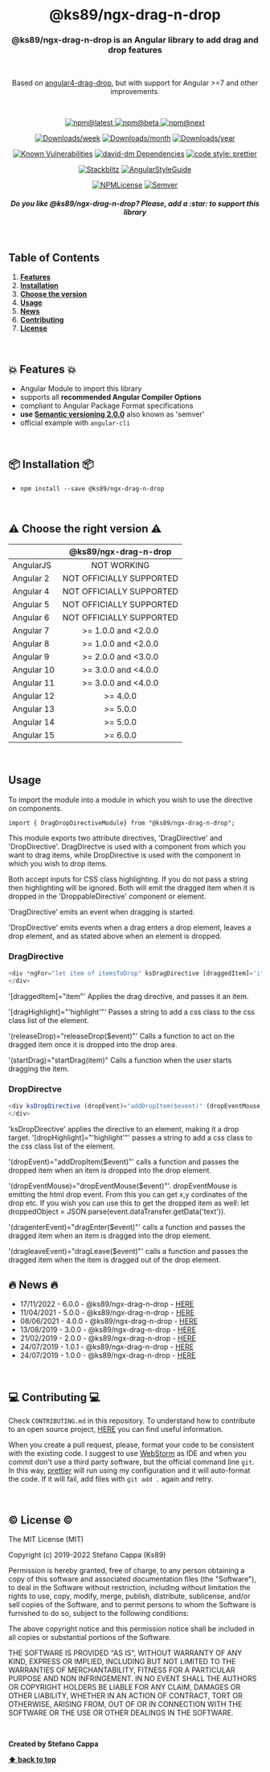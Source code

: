 <h1 align="center">@ks89/ngx-drag-n-drop</h1>

<h3 align="center"><b>@ks89/ngx-drag-n-drop</b> is an Angular library to add drag and drop features</h3>
<br>
<p align="center">
  Based on <a href="https://bitbucket.org/IpponMattRitter/angular4-drag-drop">angular4-drag-drop</a>, but with support for Angular >=7 and other improvements.
</p>

<br>

<p align="center">
  <a href="https://www.npmjs.com/package/@ks89/ngx-drag-n-drop">
    <img src="https://img.shields.io/npm/v/@ks89/ngx-drag-n-drop.svg?style=flat-square" alt="npm@latest">
  </a>
  <a href="https://www.npmjs.com/package/@ks89/ngx-drag-n-drop">
      <img src="https://img.shields.io/npm/v/@ks89/ngx-drag-n-drop/beta.svg?style=flat-square" alt="npm@beta">
    </a>
  <a href="https://www.npmjs.com/package/@ks89/ngx-drag-n-drop">
    <img src="https://img.shields.io/npm/v/@ks89/ngx-drag-n-drop/next.svg?style=flat-square" alt="npm@next">
  </a>
</p>
<p align="center">
  <a href="https://www.npmjs.com/package/@ks89/ngx-drag-n-drop"><img src="https://img.shields.io/npm/dw/@ks89/ngx-drag-n-drop.svg?style=flat-square" alt="Downloads/week"></a>
  <a href="https://www.npmjs.com/package/@ks89/ngx-drag-n-drop"><img src="https://img.shields.io/npm/dm/@ks89/ngx-drag-n-drop.svg?style=flat-square" alt="Downloads/month"></a>
  <a href="https://www.npmjs.com/package/@ks89/ngx-drag-n-drop"><img src="https://img.shields.io/npm/dy/@ks89/ngx-drag-n-drop.svg?style=flat-square" alt="Downloads/year"></a>
</p>
<p align="center">
  <a href="https://snyk.io/test/github/ks89/ngx-drag-n-drop"><img src="https://snyk.io/test/github/ks89/ngx-drag-n-drop/badge.svg" alt="Known Vulnerabilities"></a>
  <a href="https://david-dm.org/Ks89/ngx-drag-n-drop"><img src="https://david-dm.org/Ks89/ngx-drag-n-drop.svg" alt="david-dm Dependencies"></a>
  <a href="https://github.com/prettier/prettier"><img src="https://img.shields.io/badge/code_style-prettier-ff69b4.svg?style=flat-square" alt="code style: prettier"></a>
</p>
<p align="center">
  <a href="https://stackblitz.com/edit/ngx-drag-n-drop"><img src="https://img.shields.io/badge/stackblitz-available-orange.svg" alt="Stackblitz"></a>
  <a href="https://www.npmjs.com/package/@ks89/ngx-drag-n-drop"><img src="https://img.shields.io/badge/angular--style--guide-compliant-brightgreen.svg" alt="AngularStyleGuide"></a>
</p>
<p align="center">
  <a href="https://www.npmjs.com/package/@ks89/ngx-drag-n-drop"><img src="https://img.shields.io/npm/l/@ks89/ngx-drag-n-drop.svg?style=flat-square" alt="NPMLicense"></a>
  <a href="https://semver.org/"><img src="https://img.shields.io/badge/semver-2.0-ff69b4.svg?style=flat-square" alt="Semver"></a>
</p>

<h5 align="center">
<b>Do you like @ks89/ngx-drag-n-drop? Please, add a :star: to support this library</b>
</h5>

<br>

## Table of Contents

1. **[Features](#boom-features-boom)**
2. **[Installation](#package-installation-package)**
3. **[Choose the version](#warning-choose-the-version-warning)**
4. **[Usage](#usage)**
5. **[News](#fire-news-fire)**
6. **[Contributing](#computer-contributing-computer)**
7. **[License](#copyright-license-copyright)**

<br>

## :boom: Features :boom:
- Angular Module to import this library
- supports all **recommended Angular Compiler Options**
- compliant to Angular Package Format specifications
- **use [Semantic versioning 2.0.0](http://semver.org/)** also known as 'semver'
- official example with `angular-cli`

<br>

## :package: Installation :package:

- `npm install --save @ks89/ngx-drag-n-drop`

<br>

## :warning: Choose the right version :warning:

|            |   @ks89/ngx-drag-n-drop   |
|------------|:-------------------------:|
| AngularJS  |        NOT WORKING        |
| Angular 2  | NOT OFFICIALLY SUPPORTED  |
| Angular 4  | NOT OFFICIALLY SUPPORTED  |
| Angular 5  | NOT OFFICIALLY SUPPORTED  |
| Angular 6  | NOT OFFICIALLY SUPPORTED  |
| Angular 7  | &gt;= 1.0.0 and &lt;2.0.0 |
| Angular 8  | &gt;= 1.0.0 and &lt;2.0.0 |
| Angular 9  | &gt;= 2.0.0 and &lt;3.0.0 |
| Angular 10 | &gt;= 3.0.0 and &lt;4.0.0 |
| Angular 11 | &gt;= 3.0.0 and &lt;4.0.0 |
| Angular 12 |        &gt;= 4.0.0        |
| Angular 13 |        &gt;= 5.0.0        |
| Angular 14 |        &gt;= 5.0.0        |
| Angular 15 |        &gt;= 6.0.0        |

<br>


## Usage
To import the module into a module in which you wish to use the directive on components.
```
import { DragDropDirectiveModule} from "@ks89/ngx-drag-n-drop";

```
This module exports two attribute directives, 'DragDirective' and 'DropDirective'.  DragDirectve is used with a component from which you want to drag items, while DropDirective is used with the component in which you wish to drop items.  

Both accept inputs for CSS class highlighting. If you do not pass a string then highlighting will be ignored.  Both will emit the dragged item when it is dropped in the 'DroppableDirective' component or element.

'DragDirective' emits an event when dragging is started.

'DropDirective' emits events when a drag enters a drop element, leaves a drop element, and as stated above when an element is dropped.

### DragDirective
```typescript
<div *ngFor="let item of itemsToDrop" ksDragDirective [draggedItem]='item' [dragHightlight]="'highlight'" (releaseDrop)="releaseDrop($event)" (startDrag)="startDrag(item)">
</div>
```
'[draggedItem]="item"' Applies the drag directive, and passes it an item.

'[dragHighlight]="'highlight'"' Passes a string to add a css class to the css class list of the element.

'(releaseDrop)="releaseDrop($event)"' Calls a function to act on the dragged item once it is dropped into the drop area.

'(startDrag)="startDrag(item)" Calls a function when the user starts dragging the item. 

### DropDirectve
```typescript
<div ksDropDirective (dropEvent)="addDropItem($event)" (dropEventMouse)="dropEventMouse($event) (dragenterEvent)="dragEnter($event)" (dragleaveEvent)="dragLeave()" class="droppable" [dropHighlight]="'highlight'" >
</div>
```
'ksDropDirective' applies the directive to an element, making it a drop target.
'[dropHighlight]="'highlight'"' passes a string to add a css class to the css class list of the element.  

'(dropEvent)="addDropItem($event)"' calls a function and passes the dropped item when an item is dropped into the drop element.

'(dropEventMouse)="dropEventMouse($event)"'.  dropEventMouse is emitting the html drop event. From this you can get x,y cordinates of the drop etc.  If you wish you can use this to get the dropped item as well: let droppedObject = JSON.parse(event.dataTransfer.getData('text')).  

'(dragenterEvent)="dragEnter($event)"' calls a function and passes the dragged item when an item is dragged into the drop element.

'(dragleaveEvent)="dragLeave($event)"' calls a function and passes the dragged item when the item is dragged out of the drop element.


## :fire: News :fire:

- 17/11/2022 - 6.0.0 - @ks89/ngx-drag-n-drop - [HERE](https://github.com/Ks89/ngx-drag-n-drop/releases)
- 11/04/2021 - 5.0.0 - @ks89/ngx-drag-n-drop - [HERE](https://github.com/Ks89/ngx-drag-n-drop/releases)
- 08/06/2021 - 4.0.0 - @ks89/ngx-drag-n-drop - [HERE](https://github.com/Ks89/ngx-drag-n-drop/releases)
- 13/08/2019 - 3.0.0 - @ks89/ngx-drag-n-drop - [HERE](https://github.com/Ks89/ngx-drag-n-drop/releases)
- 21/02/2019 - 2.0.0 - @ks89/ngx-drag-n-drop - [HERE](https://github.com/Ks89/ngx-drag-n-drop/releases)
- 24/07/2019 - 1.0.1 - @ks89/ngx-drag-n-drop - [HERE](https://github.com/Ks89/ngx-drag-n-drop/releases)
- 24/07/2019 - 1.0.0 - @ks89/ngx-drag-n-drop - [HERE](https://github.com/Ks89/ngx-drag-n-drop/releases)

<br>

## :computer: Contributing :computer:

Check `CONTRIBUTING.md` in this repository.
To understand how to contribute to an open source project, [HERE](https://egghead.io/courses/how-to-contribute-to-an-open-source-project-on-github) you can find useful information.

When you create a pull request, please, format your code to be consistent with the existing code. I suggest to use [WebStorm](https://www.jetbrains.com/webstorm/) as IDE and when you commit don't use a third party software, but the official command line `git`.
In this way, [prettier](https://prettier.io/) will run using my configuration and it will auto-format the code. If it will fail, add files with `git add .` again and retry.

<br>

## :copyright: License :copyright:

The MIT License (MIT)

Copyright (c) 2019-2022 Stefano Cappa (Ks89)

Permission is hereby granted, free of charge, to any person obtaining a copy
of this software and associated documentation files (the "Software"), to deal
in the Software without restriction, including without limitation the rights
to use, copy, modify, merge, publish, distribute, sublicense, and/or sell
copies of the Software, and to permit persons to whom the Software is
furnished to do so, subject to the following conditions:

The above copyright notice and this permission notice shall be included in all
copies or substantial portions of the Software.

THE SOFTWARE IS PROVIDED "AS IS", WITHOUT WARRANTY OF ANY KIND, EXPRESS OR
IMPLIED, INCLUDING BUT NOT LIMITED TO THE WARRANTIES OF MERCHANTABILITY,
FITNESS FOR A PARTICULAR PURPOSE AND NON INFRINGEMENT. IN NO EVENT SHALL THE
AUTHORS OR COPYRIGHT HOLDERS BE LIABLE FOR ANY CLAIM, DAMAGES OR OTHER
LIABILITY, WHETHER IN AN ACTION OF CONTRACT, TORT OR OTHERWISE, ARISING FROM,
OUT OF OR IN CONNECTION WITH THE SOFTWARE OR THE USE OR OTHER DEALINGS IN THE
SOFTWARE.

<br/>

**Created by Stefano Cappa**

**[⬆ back to top](#table-of-contents)**
